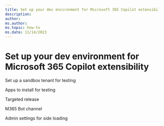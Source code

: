 ```yaml
---
title: Set up your dev environment for Microsoft 365 Copilot extensibility
description: 
author: 
ms.author:
ms.topic: how-to
ms.date: 11/14/2023
---
```


# Set up your dev environment for Microsoft 365 Copilot extensibility

Set up a sandbox tenant for testing

Apps to install for testing

Targeted release

M365 Bot channel

Admin settings for side loading
